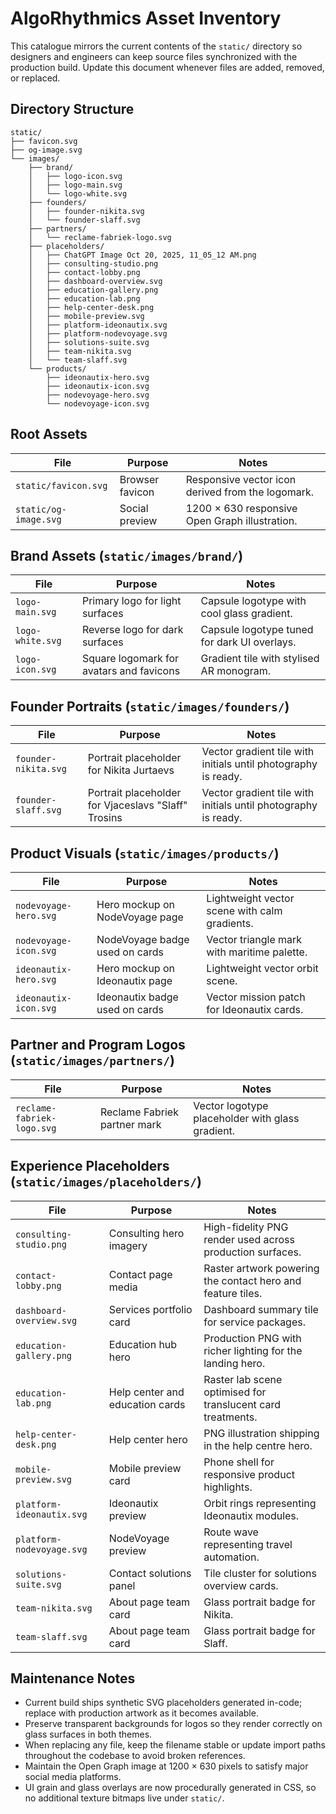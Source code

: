 # AlgoRhythmics Asset Inventory

This catalogue mirrors the current contents of the `static/` directory so designers and engineers can keep source files synchronized with the production build. Update this document whenever files are added, removed, or replaced.

## Directory Structure

```
static/
├── favicon.svg
├── og-image.svg
└── images/
    ├── brand/
    │   ├── logo-icon.svg
    │   ├── logo-main.svg
    │   └── logo-white.svg
    ├── founders/
    │   ├── founder-nikita.svg
    │   └── founder-slaff.svg
    ├── partners/
    │   └── reclame-fabriek-logo.svg
    ├── placeholders/
    │   ├── ChatGPT Image Oct 20, 2025, 11_05_12 AM.png
    │   ├── consulting-studio.png
    │   ├── contact-lobby.png
    │   ├── dashboard-overview.svg
    │   ├── education-gallery.png
    │   ├── education-lab.png
    │   ├── help-center-desk.png
    │   ├── mobile-preview.svg
    │   ├── platform-ideonautix.svg
    │   ├── platform-nodevoyage.svg
    │   ├── solutions-suite.svg
    │   ├── team-nikita.svg
    │   └── team-slaff.svg
    └── products/
        ├── ideonautix-hero.svg
        ├── ideonautix-icon.svg
        ├── nodevoyage-hero.svg
        └── nodevoyage-icon.svg
```

## Root Assets

| File | Purpose | Notes |
| ---- | ------- | ----- |
| `static/favicon.svg` | Browser favicon | Responsive vector icon derived from the logomark. |
| `static/og-image.svg` | Social preview | 1200 × 630 responsive Open Graph illustration. |

## Brand Assets (`static/images/brand/`)

| File | Purpose | Notes |
| ---- | ------- | ----- |
| `logo-main.svg` | Primary logo for light surfaces | Capsule logotype with cool glass gradient. |
| `logo-white.svg` | Reverse logo for dark surfaces | Capsule logotype tuned for dark UI overlays. |
| `logo-icon.svg` | Square logomark for avatars and favicons | Gradient tile with stylised AR monogram. |

## Founder Portraits (`static/images/founders/`)

| File | Purpose | Notes |
| ---- | ------- | ----- |
| `founder-nikita.svg` | Portrait placeholder for Nikita Jurtaevs | Vector gradient tile with initials until photography is ready. |
| `founder-slaff.svg` | Portrait placeholder for Vjaceslavs "Slaff" Trosins | Vector gradient tile with initials until photography is ready. |

## Product Visuals (`static/images/products/`)

| File | Purpose | Notes |
| ---- | ------- | ----- |
| `nodevoyage-hero.svg` | Hero mockup on NodeVoyage page | Lightweight vector scene with calm gradients. |
| `nodevoyage-icon.svg` | NodeVoyage badge used on cards | Vector triangle mark with maritime palette. |
| `ideonautix-hero.svg` | Hero mockup on Ideonautix page | Lightweight vector orbit scene. |
| `ideonautix-icon.svg` | Ideonautix badge used on cards | Vector mission patch for Ideonautix cards. |

## Partner and Program Logos (`static/images/partners/`)

| File | Purpose | Notes |
| ---- | ------- | ----- |
| `reclame-fabriek-logo.svg` | Reclame Fabriek partner mark | Vector logotype placeholder with glass gradient. |

## Experience Placeholders (`static/images/placeholders/`)

| File | Purpose | Notes |
| ---- | ------- | ----- |
| `consulting-studio.png` | Consulting hero imagery | High-fidelity PNG render used across production surfaces. |
| `contact-lobby.png` | Contact page media | Raster artwork powering the contact hero and feature tiles. |
| `dashboard-overview.svg` | Services portfolio card | Dashboard summary tile for service packages. |
| `education-gallery.png` | Education hub hero | Production PNG with richer lighting for the landing hero. |
| `education-lab.png` | Help center and education cards | Raster lab scene optimised for translucent card treatments. |
| `help-center-desk.png` | Help center hero | PNG illustration shipping in the help centre hero. |
| `mobile-preview.svg` | Mobile preview card | Phone shell for responsive product highlights. |
| `platform-ideonautix.svg` | Ideonautix preview | Orbit rings representing Ideonautix modules. |
| `platform-nodevoyage.svg` | NodeVoyage preview | Route wave representing travel automation. |
| `solutions-suite.svg` | Contact solutions panel | Tile cluster for solutions overview cards. |
| `team-nikita.svg` | About page team card | Glass portrait badge for Nikita. |
| `team-slaff.svg` | About page team card | Glass portrait badge for Slaff. |

## Maintenance Notes

- Current build ships synthetic SVG placeholders generated in-code; replace with production artwork as it becomes available.
- Preserve transparent backgrounds for logos so they render correctly on glass surfaces in both themes.
- When replacing any file, keep the filename stable or update import paths throughout the codebase to avoid broken references.
- Maintain the Open Graph image at 1200 × 630 pixels to satisfy major social media platforms.
- UI grain and glass overlays are now procedurally generated in CSS, so no additional texture bitmaps live under `static/`.
